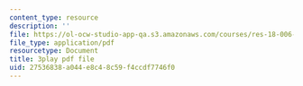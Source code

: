 ```yaml
---
content_type: resource
description: ''
file: https://ol-ocw-studio-app-qa.s3.amazonaws.com/courses/res-18-006-calculus-revisited-single-variable-calculus-fall-2010/27536838a044e8c48c59f4ccdf7746f0_WfdBrggGJyg.pdf
file_type: application/pdf
resourcetype: Document
title: 3play pdf file
uid: 27536838-a044-e8c4-8c59-f4ccdf7746f0
---
```

